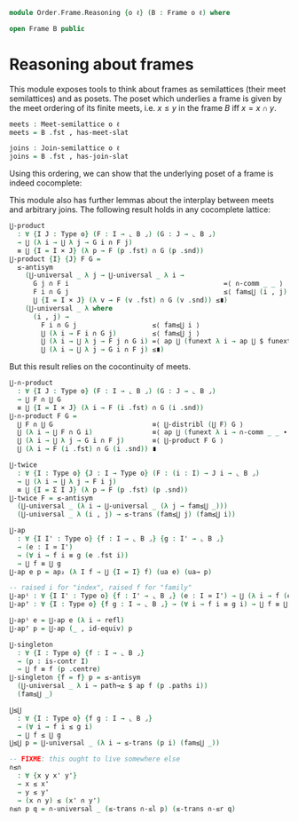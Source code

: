 <!--
```agda
open import Cat.Prelude

open import Order.Diagram.Glb
open import Order.Diagram.Lub
open import Order.Semilattice
open import Order.Frame
open import Order.Base
```
-->

```agda
module Order.Frame.Reasoning {o ℓ} (B : Frame o ℓ) where
```

```agda
open Frame B public
```


# Reasoning about frames

This module exposes tools to think about frames as semilattices (their
meet semilattices) and as posets. The poset which underlies a frame is
given by the meet ordering of its finite meets, i.e. $x \le y$ in the
frame $B$ iff $x = x \cap y$.

```agda
meets : Meet-semilattice o ℓ
meets = B .fst , has-meet-slat

joins : Join-semilattice o ℓ
joins = B .fst , has-join-slat
```

Using this ordering, we can show that the underlying poset of a frame is
indeed cocomplete:

This module also has further lemmas about the interplay between meets
and arbitrary joins. The following result holds in any cocomplete
lattice:

```agda
⋃-product
  : ∀ {I J : Type o} (F : I → ⌞ B ⌟) (G : J → ⌞ B ⌟)
  → ⋃ (λ i → ⋃ λ j → G i ∩ F j)
  ≡ ⋃ {I = I × J} (λ p → F (p .fst) ∩ G (p .snd))
⋃-product {I} {J} F G =
  ≤-antisym
    (⋃-universal _ λ j → ⋃-universal _ λ i →
      G j ∩ F i                                       =⟨ ∩-comm _ _ ⟩
      F i ∩ G j                                       ≤⟨ fam≤⋃ (i , j) ⟩
      ⋃ {I = I × J} (λ v → F (v .fst) ∩ G (v .snd)) ≤∎)
    (⋃-universal _ λ where
      (i , j) →
        F i ∩ G j                   ≤⟨ fam≤⋃ i ⟩
        ⋃ (λ i → F i ∩ G j)         ≤⟨ fam≤⋃ j ⟩
        ⋃ (λ i → ⋃ λ j → F j ∩ G i) =⟨ ap ⋃ (funext λ i → ap ⋃ $ funext λ j → ∩-comm (F j) (G i)) ⟩
        ⋃ (λ i → ⋃ λ j → G i ∩ F j) ≤∎)
```

But this result relies on the cocontinuity of meets.

```agda
⋃-∩-product
  : ∀ {I J : Type o} (F : I → ⌞ B ⌟) (G : J → ⌞ B ⌟)
  → ⋃ F ∩ ⋃ G
  ≡ ⋃ {I = I × J} (λ i → F (i .fst) ∩ G (i .snd))
⋃-∩-product F G =
  ⋃ F ∩ ⋃ G                         ≡⟨ ⋃-distribl (⋃ F) G ⟩
  ⋃ (λ i → ⋃ F ∩ G i)               ≡⟨ ap ⋃ (funext λ i → ∩-comm _ _ ∙ ⋃-distribl (G i) F) ⟩
  ⋃ (λ i → ⋃ λ j → G i ∩ F j)       ≡⟨ ⋃-product F G ⟩
  ⋃ (λ i → F (i .fst) ∩ G (i .snd)) ∎

⋃-twice
  : ∀ {I : Type o} {J : I → Type o} (F : (i : I) → J i → ⌞ B ⌟)
  → ⋃ (λ i → ⋃ λ j → F i j)
  ≡ ⋃ {I = Σ I J} (λ p → F (p .fst) (p .snd))
⋃-twice F = ≤-antisym
  (⋃-universal _ (λ i → ⋃-universal _ (λ j → fam≤⋃ _)))
  (⋃-universal _ λ (i , j) → ≤-trans (fam≤⋃ j) (fam≤⋃ i))

⋃-ap
  : ∀ {I I' : Type o} {f : I → ⌞ B ⌟} {g : I' → ⌞ B ⌟}
  → (e : I ≃ I')
  → (∀ i → f i ≡ g (e .fst i))
  → ⋃ f ≡ ⋃ g
⋃-ap e p = ap₂ (λ I f → ⋃ {I = I} f) (ua e) (ua→ p)

-- raised i for "index", raised f for "family"
⋃-apⁱ : ∀ {I I' : Type o} {f : I' → ⌞ B ⌟} (e : I ≃ I') → ⋃ (λ i → f (e .fst i)) ≡ ⋃ f
⋃-apᶠ : ∀ {I : Type o} {f g : I → ⌞ B ⌟} → (∀ i → f i ≡ g i) → ⋃ f ≡ ⋃ g

⋃-apⁱ e = ⋃-ap e (λ i → refl)
⋃-apᶠ p = ⋃-ap (_ , id-equiv) p

⋃-singleton
  : ∀ {I : Type o} {f : I → ⌞ B ⌟}
  → (p : is-contr I)
  → ⋃ f ≡ f (p .centre)
⋃-singleton {f = f} p = ≤-antisym
  (⋃-universal _ λ i → path→≥ $ ap f (p .paths i))
  (fam≤⋃ _)

⋃≤⋃
  : ∀ {I : Type o} {f g : I → ⌞ B ⌟}
  → (∀ i → f i ≤ g i)
  → ⋃ f ≤ ⋃ g
⋃≤⋃ p = ⋃-universal _ (λ i → ≤-trans (p i) (fam≤⋃ _))

-- FIXME: this ought to live somewhere else
∩≤∩
  : ∀ {x y x' y'}
  → x ≤ x'
  → y ≤ y'
  → (x ∩ y) ≤ (x' ∩ y')
∩≤∩ p q = ∩-universal _ (≤-trans ∩-≤l p) (≤-trans ∩-≤r q)
```

